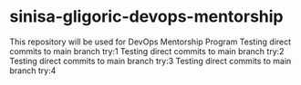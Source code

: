 # sinisa-gligoric-devops-mentorship
This repository will be used for DevOps Mentorship Program
Testing direct commits to main branch try:1
Testing direct commits to main branch try:2
Testing direct commits to main branch try:3
Testing direct commits to main branch try:4
